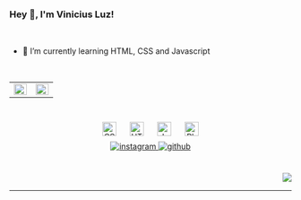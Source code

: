 ### Hey 👋, I'm Vinicius Luz!  
  

<br/>  

- 📘 I’m currently learning HTML, CSS and Javascript  
  

<br/>  

<table><tr><td valign="top" width="50%">

<img src="https://github-readme-stats.vercel.app/api?username=ViniciusLuz99&show_icons=true&theme=dracula&include_all_commits=true&count_private=true" align="left" style="width: 100%" />

</td><td valign="top" width="50%">

<img src="https://github-readme-stats.vercel.app/api/top-langs/?username=ViniciusLuz99&hide_border=true&layout=compact" align="left" style="width: 100%" />

</td></tr></table>  

<br/>  

<div align="center">  
<a href="https://www.w3schools.com/css/" target="_blank"><img style="margin: 10px" src="https://profilinator.rishav.dev/skills-assets/css3-original-wordmark.svg" alt="CSS3" height="25" /></a>  
 <a href="https://en.wikipedia.org/wiki/HTML5" target="_blank"><img style="margin: 10px" src="https://profilinator.rishav.dev/skills-assets/html5-original-wordmark.svg" alt="HTML5" height="25" /></a>  
<a href="https://www.javascript.com/" target="_blank"><img style="margin: 10px" src="https://profilinator.rishav.dev/skills-assets/javascript-original.svg" alt="JavaScript" height="25" /></a> 
<a href="https://www.adobe.com/in/products/photoshop.html" target="_blank"><img style="margin: 10px" src="https://profilinator.rishav.dev/skills-assets/photoshop-plain.svg" alt="Photoshop" height="25" /></a>  
</div>  

<div align="center">
<a href="https://instagram.com/ViniLuz99" target="_blank">
<img src=https://img.shields.io/badge/instagram-%23000000.svg?&style=for-the-badge&logo=instagram&logoColor=white alt=instagram style="margin-bottom: 5px;" />
</a>
<a href="https://github.com/ViniciusLuz99" target="_blank">
<img src=https://img.shields.io/badge/github-%2324292e.svg?&style=for-the-badge&logo=github&logoColor=white alt=github style="margin-bottom: 5px;" />
</a>  
</div>  
  

<br/>  

  

<br/>  

<div align="right">
<img src="https://komarev.com/ghpvc/?username=ViniciusLuz99&&style=flat-square" align="right" />
</div>  

<br />

----

